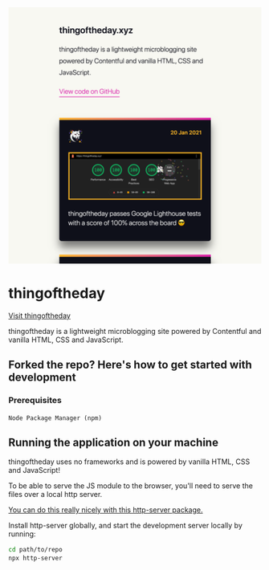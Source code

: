 ![Screenshot of thingoftheday.xyz](./assets/screenshot.png)

# thingoftheday

[Visit thingoftheday](https://thingoftheday.xyz/)

thingoftheday is a lightweight microblogging site powered by Contentful and vanilla HTML, CSS and JavaScript.

## Forked the repo? Here's how to get started with development

### Prerequisites

```text
Node Package Manager (npm)
```

## Running the application on your machine

thingoftheday uses no frameworks and is powered by vanilla HTML, CSS and JavaScript!

To be able to serve the JS module to the browser, you'll need to serve the files over a local http server.

[You can do this really nicely with this http-server package.](https://www.npmjs.com/package/http-server)

Install http-server globally, and start the development server locally by running:

```bash
cd path/to/repo
npx http-server
```
